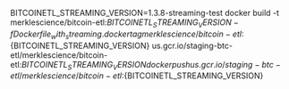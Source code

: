 BITCOINETL_STREAMING_VERSION=1.3.8-streaming-test
  docker build -t merklescience/bitcoin-etl:${BITCOINETL_STREAMING_VERSION} -f Dockerfile_with_streaming .
  docker tag merklescience/bitcoin-etl:${BITCOINETL_STREAMING_VERSION} us.gcr.io/staging-btc-etl/merklescience/bitcoin-etl:${BITCOINETL_STREAMING_VERSION}
  docker push us.gcr.io/staging-btc-etl/merklescience/bitcoin-etl:${BITCOINETL_STREAMING_VERSION}

